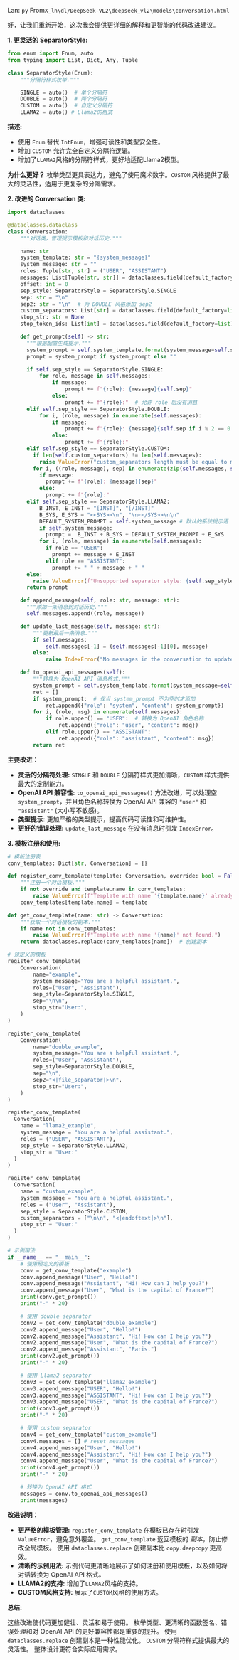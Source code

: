 Lan: `py` From`X_ln\dl/DeepSeek-VL2\deepseek_vl2\models\conversation.html`

好，让我们重新开始，这次我会提供更详细的解释和更智能的代码改进建议。

**1. 更灵活的 SeparatorStyle:**

```python
from enum import Enum, auto
from typing import List, Dict, Any, Tuple

class SeparatorStyle(Enum):
    """分隔符样式枚举."""

    SINGLE = auto()  # 单个分隔符
    DOUBLE = auto()  # 两个分隔符
    CUSTOM = auto()  # 自定义分隔符
    LLAMA2 = auto() # Llama2的格式
```

**描述:**

*   使用 `Enum` 替代 `IntEnum`，增强可读性和类型安全性。
*   增加 `CUSTOM` 允许完全自定义分隔符逻辑。
*   增加了`LLAMA2`风格的分隔符样式，更好地适配Llama2模型。

**为什么更好？** 枚举类型更具表达力，避免了使用魔术数字。`CUSTOM` 风格提供了最大的灵活性，适用于更复杂的分隔需求。

**2. 改进的 Conversation 类:**

```python
import dataclasses

@dataclasses.dataclass
class Conversation:
    """对话类，管理提示模板和对话历史."""

    name: str
    system_template: str = "{system_message}"
    system_message: str = ""
    roles: Tuple[str, str] = ("USER", "ASSISTANT")
    messages: List[Tuple[str, str]] = dataclasses.field(default_factory=list)
    offset: int = 0
    sep_style: SeparatorStyle = SeparatorStyle.SINGLE
    sep: str = "\n"
    sep2: str = "\n"  # 为 DOUBLE 风格添加 sep2
    custom_separators: List[str] = dataclasses.field(default_factory=list) # 为 CUSTOM 风格添加 custom_separators
    stop_str: str = None
    stop_token_ids: List[int] = dataclasses.field(default_factory=list)

    def get_prompt(self) -> str:
      """根据配置生成提示."""
      system_prompt = self.system_template.format(system_message=self.system_message)
      prompt = system_prompt if system_prompt else ""

      if self.sep_style == SeparatorStyle.SINGLE:
          for role, message in self.messages:
              if message:
                  prompt += f"{role}: {message}{self.sep}"
              else:
                  prompt += f"{role}:"  # 允许 role 后没有消息
      elif self.sep_style == SeparatorStyle.DOUBLE:
          for i, (role, message) in enumerate(self.messages):
              if message:
                  prompt += f"{role}: {message}{self.sep if i % 2 == 0 else self.sep2}"
              else:
                  prompt += f"{role}:"
      elif self.sep_style == SeparatorStyle.CUSTOM:
        if len(self.custom_separators) != len(self.messages):
          raise ValueError("custom_separators length must be equal to messages length")
        for i, ((role, message), sep) in enumerate(zip(self.messages, self.custom_separators)):
          if message:
            prompt += f"{role}: {message}{sep}"
          else:
            prompt += f"{role}:"
      elif self.sep_style == SeparatorStyle.LLAMA2:
          B_INST, E_INST = "[INST]", "[/INST]"
          B_SYS, E_SYS = "<<SYS>>\n", "\n<</SYS>>\n\n"
          DEFAULT_SYSTEM_PROMPT = self.system_message # 默认的系统提示语
          if self.system_message:
            prompt =  B_INST + B_SYS + DEFAULT_SYSTEM_PROMPT + E_SYS
          for i, (role, message) in enumerate(self.messages):
            if role == "USER":
              prompt += message + E_INST
            elif role == "ASSISTANT":
              prompt += " " + message + " "
      else:
        raise ValueError(f"Unsupported separator style: {self.sep_style}")
      return prompt

    def append_message(self, role: str, message: str):
      """添加一条消息到对话历史."""
      self.messages.append((role, message))

    def update_last_message(self, message: str):
        """更新最后一条消息."""
        if self.messages:
            self.messages[-1] = (self.messages[-1][0], message)
        else:
            raise IndexError("No messages in the conversation to update.")

    def to_openai_api_messages(self):
        """转换为 OpenAI API 消息格式."""
        system_prompt = self.system_template.format(system_message=self.system_message)
        ret = []
        if system_prompt:  # 仅当 system_prompt 不为空时才添加
            ret.append({"role": "system", "content": system_prompt})
        for i, (role, msg) in enumerate(self.messages):
            if role.upper() == "USER":  # 转换为 OpenAI 角色名称
                ret.append({"role": "user", "content": msg})
            elif role.upper() == "ASSISTANT":
                ret.append({"role": "assistant", "content": msg})
        return ret
```

**主要改进：**

*   **灵活的分隔符处理:**  `SINGLE` 和 `DOUBLE` 分隔符样式更加清晰，`CUSTOM` 样式提供最大的定制能力。
*   **OpenAI API 兼容性:** `to_openai_api_messages()` 方法改进，可以处理空 `system_prompt`，并且角色名称转换为 OpenAI API 兼容的 `"user"` 和 `"assistant"` (大小写不敏感)。
*   **类型提示:** 更加严格的类型提示，提高代码可读性和可维护性。
*   **更好的错误处理:**  `update_last_message` 在没有消息时引发 `IndexError`。

**3. 模板注册和使用:**

```python
# 模板注册表
conv_templates: Dict[str, Conversation] = {}

def register_conv_template(template: Conversation, override: bool = False):
    """注册一个对话模板."""
    if not override and template.name in conv_templates:
        raise ValueError(f"Template with name '{template.name}' already exists.")
    conv_templates[template.name] = template

def get_conv_template(name: str) -> Conversation:
    """获取一个对话模板的副本."""
    if name not in conv_templates:
        raise ValueError(f"Template with name '{name}' not found.")
    return dataclasses.replace(conv_templates[name])  # 创建副本

# 预定义的模板
register_conv_template(
    Conversation(
        name="example",
        system_message="You are a helpful assistant.",
        roles=("User", "Assistant"),
        sep_style=SeparatorStyle.SINGLE,
        sep="\n\n",
        stop_str="User:",
    )
)

register_conv_template(
    Conversation(
        name="double_example",
        system_message="You are a helpful assistant.",
        roles=("User", "Assistant"),
        sep_style=SeparatorStyle.DOUBLE,
        sep="\n",
        sep2="<|file_separator|>\n",
        stop_str="User:",
    )
)

register_conv_template(
  Conversation(
    name = "llama2_example",
    system_message = "You are a helpful assistant.",
    roles = ("USER", "ASSISTANT"),
    sep_style = SeparatorStyle.LLAMA2,
    stop_str = "User:"
  )
)

register_conv_template(
  Conversation(
    name = "custom_example",
    system_message = "You are a helpful assistant.",
    roles = ("User", "Assistant"),
    sep_style = SeparatorStyle.CUSTOM,
    custom_separators = ["\n\n", "<|endoftext|>\n"],
    stop_str = "User:"
  )
)

# 示例用法
if __name__ == "__main__":
    # 使用预定义的模板
    conv = get_conv_template("example")
    conv.append_message("User", "Hello!")
    conv.append_message("Assistant", "Hi! How can I help you?")
    conv.append_message("User", "What is the capital of France?")
    print(conv.get_prompt())
    print("-" * 20)

    # 使用 double separator
    conv2 = get_conv_template("double_example")
    conv2.append_message("User", "Hello!")
    conv2.append_message("Assistant", "Hi! How can I help you?")
    conv2.append_message("User", "What is the capital of France?")
    conv2.append_message("Assistant", "Paris.")
    print(conv2.get_prompt())
    print("-" * 20)

    # 使用 Llama2 separator
    conv3 = get_conv_template("llama2_example")
    conv3.append_message("USER", "Hello!")
    conv3.append_message("ASSISTANT", "Hi! How can I help you?")
    conv3.append_message("USER", "What is the capital of France?")
    print(conv3.get_prompt())
    print("-" * 20)

    # 使用 custom separator
    conv4 = get_conv_template("custom_example")
    conv4.messages = [] # reset messages
    conv4.append_message("User", "Hello!")
    conv4.append_message("Assistant", "Hi! How can I help you?")
    conv4.append_message("User", "What is the capital of France?")
    print(conv4.get_prompt())
    print("-" * 20)

    # 转换为 OpenAI API 格式
    messages = conv.to_openai_api_messages()
    print(messages)
```

**改进说明：**

*   **更严格的模板管理:**  `register_conv_template` 在模板已存在时引发 `ValueError`，避免意外覆盖。 `get_conv_template` 返回模板的 *副本*，防止修改全局模板。  使用 `dataclasses.replace` 创建副本比 `copy.deepcopy` 更高效。
*   **清晰的示例用法:**  示例代码更清晰地展示了如何注册和使用模板，以及如何将对话转换为 OpenAI API 格式。
*   **LLAMA2的支持:** 增加了`LLAMA2`风格的支持。
*   **CUSTOM风格支持:**  展示了`CUSTOM`风格的使用方法。

**总结:**

这些改进使代码更加健壮、灵活和易于使用。  枚举类型、更清晰的函数签名、错误处理和对 OpenAI API 的更好兼容性都是重要的提升。  使用 `dataclasses.replace` 创建副本是一种性能优化。 `CUSTOM` 分隔符样式提供最大的灵活性。 整体设计更符合实际应用需求。
